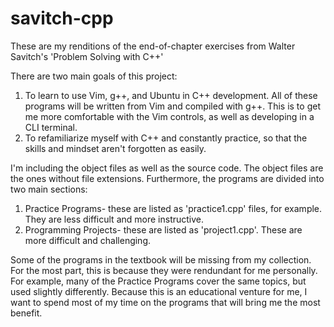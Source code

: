 # savitch-cpp
These are my renditions of the end-of-chapter exercises from Walter Savitch's 'Problem Solving with C++'

There are two main goals of this project:
  1. To learn to use Vim, g++, and Ubuntu in C++ development. All of these programs will be written from Vim and compiled with g++. This is to get me more comfortable with the Vim controls, as well as developing in a CLI terminal.
  2. To refamiliarize myself with C++ and constantly practice, so that the skills and mindset aren't forgotten as easily.
  
I'm including the object files as well as the source code. The object files are the ones without file extensions. Furthermore, the programs are divided into two main sections:
  1. Practice Programs- these are listed as 'practice1.cpp' files, for example. They are less difficult and more instructive.
  2. Programming Projects- these are listed as 'project1.cpp'. These are more difficult and challenging.
  
Some of the programs in the textbook will be missing from my collection. For the most part, this is because they were rendundant for me personally. For example, many of the Practice Programs cover the same topics, but used slightly differently. Because this is an educational venture for me, I want to spend most of my time on the programs that will bring me the most benefit.
